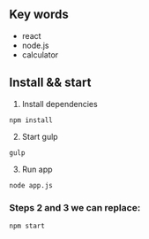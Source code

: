 ## Key words
* react
* node.js
* calculator

## Install && start
1.  Install dependencies
```
npm install
```
2. Start gulp
```
gulp
```
3. Run app
```
node app.js
```

### Steps 2 and 3 we can replace:
```
npm start
```
